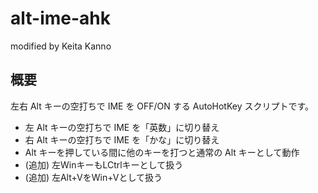 # alt-ime-ahk
modified by Keita Kanno

## 概要

左右 Alt キーの空打ちで IME を OFF/ON する AutoHotKey スクリプトです。

* 左 Alt キーの空打ちで IME を「英数」に切り替え
* 右 Alt キーの空打ちで IME を「かな」に切り替え
* Alt キーを押している間に他のキーを打つと通常の Alt キーとして動作
* (追加) 左WinキーもLCtrlキーとして扱う
* (追加) 左Alt+VをWin+Vとして扱う